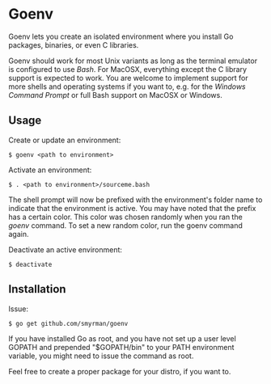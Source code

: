 Goenv
=====

Goenv lets you create an isolated environment where you install Go packages,
binaries, or even C libraries.

Goenv should work for most Unix variants as long as the terminal emulator is
configured to use *Bash*. For MacOSX, everything except the C library
support is expected to work. You are welcome to implement support for more
shells and operating systems if you want to, e.g. for the
*Windows Command Prompt* or full Bash support on MacOSX or Windows.


Usage
-----

Create or update an environment:

	$ goenv <path to environment>

Activate an environment:

	$ . <path to environment>/sourceme.bash

The shell prompt will now be prefixed with the environment's folder name to
indicate that the environment is active. You may have noted that the prefix has
a certain color.  This color was chosen randomly when you ran the *goenv*
command. To set a new random color, run the goenv command again.

Deactivate an active environment:

	$ deactivate


Installation
------------

Issue:

	$ go get github.com/smyrman/goenv

If you have installed Go as root, and you have not set up a user level GOPATH
and prepended "$GOPATH/bin" to your PATH environment variable, you might need
to issue the command as root.

Feel free to create a proper package for your distro, if you want to.
